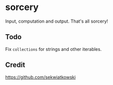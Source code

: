 # sorcery

Input, computation and output. That's all sorcery!

## Todo

Fix `collections` for strings and other iterables.

## Credit

https://github.com/sekwiatkowski
